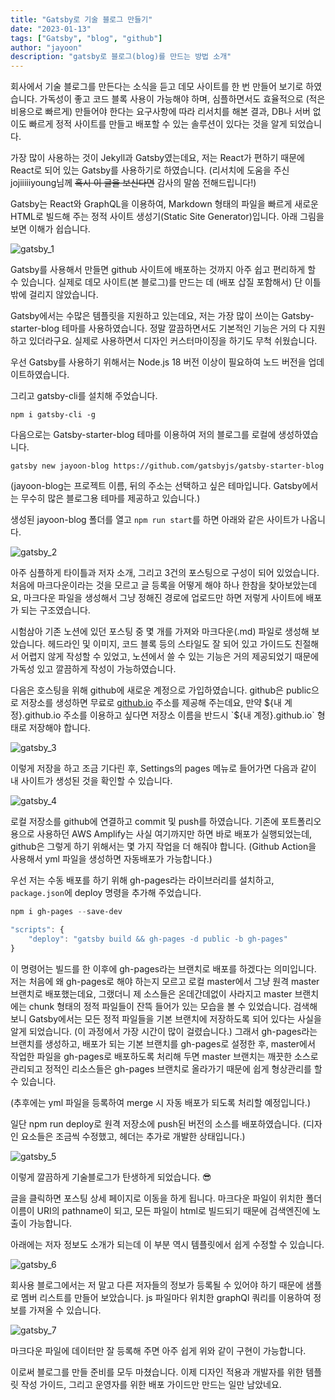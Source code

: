 ```yaml
---
title: "Gatsby로 기술 블로그 만들기"
date: "2023-01-13"
tags: ["Gatsby", "blog", "github"]
author: "jayoon"
description: "gatsby로 블로그(blog)를 만드는 방법 소개"
---
```


회사에서 기술 블로그를 만든다는 소식을 듣고 데모 사이트를 한 번 만들어 보기로 하였습니다.
가독성이 좋고 코드 블록 사용이 가능해야 하며, 심플하면서도 효율적으로 (적은 비용으로 빠르게) 만들어야 한다는 요구사항에 따라 리서치를 해본 결과,
DB나 서버 없이도 빠르게 정적 사이트를 만들고 배포할 수 있는 솔루션이 있다는 것을 알게 되었습니다.

가장 많이 사용하는 것이 Jekyll과 Gatsby였는데요, 저는 React가 편하기 때문에 React로 되어 있는 Gatsby를 사용하기로 하였습니다. (리서치에 도움을 주신 jojiiiiiyoung님께 ~~혹시 이 글을 보신다면~~ 감사의 말씀 전해드립니다!)

Gatsby는 React와 GraphQL을 이용하여, Markdown 형태의 파일을 빠르게 새로운 HTML로 빌드해 주는 정적 사이트 생성기(Static Site Generator)입니다. 아래 그림을 보면 이해가 쉽습니다.

![gatsby_1](./gatsby_1.png)

Gatsby를 사용해서 만들면 github 사이트에 배포하는 것까지 아주 쉽고 편리하게 할 수 있습니다. 실제로 데모 사이트(본 블로그)를 만드는 데 (배포 삽질 포함해서) 단 이틀밖에 걸리지 않았습니다.

Gatsby에서는 수많은 템플릿을 지원하고 있는데요, 저는 가장 많이 쓰이는 Gatsby-starter-blog 테마를 사용하였습니다. 정말 깔끔하면서도 기본적인 기능은 거의 다 지원하고 있더라구요. 실제로 사용하면서 디자인 커스터마이징을 하기도 무척 쉬웠습니다.

우선 Gatsby를 사용하기 위해서는 Node.js 18 버전 이상이 필요하여 노드 버전을 업데이트하였습니다.

그리고 gatsby-cli를 설치해 주었습니다.

```shell
npm i gatsby-cli -g
```

다음으로는 Gatsby-starter-blog 테마를 이용하여 저의 블로그를 로컬에 생성하였습니다.

```shell
gatsby new jayoon-blog https://github.com/gatsbyjs/gatsby-starter-blog
```

(jayoon-blog는 프로젝트 이름, 뒤의 주소는 선택하고 싶은 테마입니다. Gatsby에서는 무수히 많은 블로그용 테마를 제공하고 있습니다.)

생성된 jayoon-blog 폴더를 열고 `npm run start`를 하면 아래와 같은 사이트가 나옵니다.

![gatsby_2](./gatsby_2.png)

아주 심플하게 타이틀과 저자 소개, 그리고 3건의 포스팅으로 구성이 되어 있었습니다. 처음에 마크다운이라는 것을 모르고 글 등록을 어떻게 해야 하나 한참을 찾아보았는데요, 마크다운 파일을 생성해서 그냥 정해진 경로에 업로드만 하면 저렇게 사이트에 배포가 되는 구조였습니다. 

시험삼아 기존 노션에 있던 포스팅 중 몇 개를 가져와 마크다운(.md) 파일로 생성해 보았습니다. 헤드라인 및 이미지, 코드 블록 등의 스타일도 잘 되어 있고 가이드도 친절해서 어렵지 않게 작성할 수 있었고, 노션에서 쓸 수 있는 기능은 거의 제공되었기 때문에 가독성 있고 깔끔하게 작성이 가능하였습니다.

다음은 호스팅을 위해 github에 새로운 계정으로 가입하였습니다. github은 public으로 저장소를 생성하면 무료로 [github.io](http://github.io) 주소를 제공해 주는데요, 만약 ${내 계정}.github.io 주소를 이용하고 싶다면 저장소 이름을 반드시 `${내 계정}.github.io` 형태로 저장해야 합니다.

![gatsby_3](./gatsby_3.png)

이렇게 저장을 하고 조금 기다린 후, Settings의 pages 메뉴로 들어가면 다음과 같이 내 사이트가 생성된 것을 확인할 수 있습니다.

![gatsby_4](./gatsby_4.png)

로컬 저장소를 github에 연결하고 commit 및 push를 하였습니다. 기존에 포트폴리오용으로 사용하던 AWS Amplify는 사실 여기까지만 하면 바로 배포가 실행되었는데, github은 그렇게 하기 위해서는 몇 가지 작업을 더 해줘야 합니다. (Github Action을 사용해서 yml 파일을 생성하면 자동배포가 가능합니다.)

우선 저는 수동 배포를 하기 위해 gh-pages라는 라이브러리를 설치하고,  `package.json`에 deploy 명령을 추가해 주었습니다.

```powershell
npm i gh-pages --save-dev
```

```javascript
"scripts": {
	"deploy": "gatsby build && gh-pages -d public -b gh-pages"
}
```

이 명령어는 빌드를 한 이후에 gh-pages라는 브랜치로 배포를 하겠다는 의미입니다. 저는 처음에 왜 gh-pages로 해야 하는지 모르고 로컬 master에서 그냥 원격 master 브랜치로 배포했는데요, 그랬더니 제 소스들은 온데간데없이 사라지고 master 브랜치에는 chunk 형태의 정적 파일들이 잔뜩 들어가 있는 모습을 볼 수 있었습니다. 검색해 보니 Gatsby에서는 모든 정적 파일들을 기본 브랜치에 저장하도록 되어 있다는 사실을 알게 되었습니다. (이 과정에서 가장 시간이 많이 걸렸습니다.) 그래서 gh-pages라는 브랜치를 생성하고, 배포가 되는 기본 브랜치를 gh-pages로 설정한 후, master에서 작업한 파일을 gh-pages로 배포하도록 처리해 두면 master 브랜치는 깨끗한 소스로 관리되고 정적인 리소스들은 gh-pages 브랜치로 올라가기 때문에 쉽게 형상관리를 할 수 있습니다.

(추후에는 yml 파일을 등록하여 merge 시 자동 배포가 되도록 처리할 예정입니다.)

일단 npm run deploy로 원격 저장소에 push된 버전의 소스를 배포하였습니다. (디자인 요소들은 조금씩 수정했고, 헤더는 추가로 개발한 상태입니다.)

![gatsby_5](./gatsby_5.png)

이렇게 깔끔하게 기술블로그가 탄생하게 되었습니다. 😎

글을 클릭하면 포스팅 상세 페이지로 이동을 하게 됩니다. 마크다운 파일이 위치한 폴더 이름이 URI의 pathname이 되고, 모든 파일이 html로 빌드되기 때문에 검색엔진에 노출이 가능합니다.

아래에는 저자 정보도 소개가 되는데 이 부분 역시 템플릿에서 쉽게 수정할 수 있습니다.

![gatsby_6](./gatsby_6.png)

회사용 블로그에서는 저 말고 다른 저자들의 정보가 등록될 수 있어야 하기 때문에 샘플로 멤버 리스트를 만들어 보았습니다. js 파일마다 위치한 graphQl 쿼리를 이용하여 정보를 가져올 수 있습니다.

![gatsby_7](./gatsby_7.png)

마크다운 파일에 데이터만 잘 등록해 주면 아주 쉽게 위와 같이 구현이 가능합니다.

이로써 블로그를 만들 준비를 모두 마쳤습니다. 이제 디자인 적용과 개발자를 위한 템플릿 작성 가이드, 그리고 운영자를 위한 배포 가이드만 만드는 일만 남았네요.